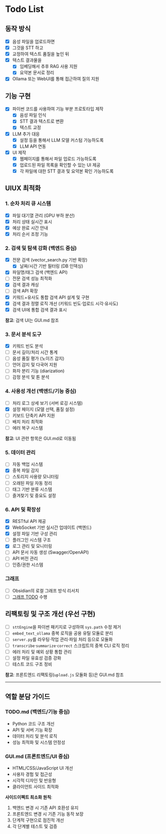 # Todo List

## 동작 방식
- [x] 음성 파일을 업로드하면
- [x] 그것을 STT 하고
- [x] 교정하여 텍스트 품질을 높인 뒤
- [x] 텍스트 결과물을
    - [x] 임베딩해서 추후 RAG 사용 지원
    - [x] 요약본 문서로 정리
- [x] Ollama 또는 WebUI를 통해 접근하여 질의 지원

## 기능 구현
- [x] 파이썬 코드를 사용하여 기능 부분 프로토타입 제작
    - [x] 음성 파일 인식
    - [x] STT 결과 텍스트로 변환
    - [x] 텍스트 교정
- [x] LLM 추가 대응
    - [x] 설정 등을 통해서 LLM 모델 커스텀 가능하도록
    - [x] LLM API 연동
- [x] UI 제작
    - [x] 웹페이지를 통해서 파일 업로드 가능하도록
    - [x] 업로드된 파일 목록을 확인할 수 있는 UI 제공
    - [x] 각 파일에 대한 STT 결과 및 요약본 확인 가능하도록

## UIUX 최적화

### 1. 순차 처리 큐 시스템
- [x] 파일 대기열 관리 (GPU 부하 분산)
- [x] 처리 상태 실시간 표시
- [x] 예상 완료 시간 안내
- [x] 처리 순서 조정 기능

### 2. 검색 및 탐색 강화 (백엔드 중심)
- [x] 전문 검색 (vector_search.py 기반 확장)
    - [x] 날짜/시간 기반 필터링 (DB 인덱싱)
- [x] 파일명/태그 검색 (백엔드 API)
- [ ] 전문 검색 성능 최적화
- [x] 검색 결과 캐싱
- [ ] 검색 API 확장
- [x] 키워드+유사도 통합 검색 API 설계 및 구현
- [x] 검색 결과 정렬 로직 개선 (키워드 빈도·업로드 시각·유사도)
- [x] 검색 UI에 통합 검색 결과 표시

**참고**: 검색 UI는 GUI.md 참조

### 3. 문서 분석 도구
- [x] 키워드 빈도 분석
- [ ] 문서 길이/처리 시간 통계
- [ ] 음성 품질 평가 (노이즈 감지)
- [ ] 언어 감지 및 다국어 지원
- [ ] 화자 분리 기능 (diarization)
- [ ] 감정 분석 및 톤 분석

### 4. 사용성 개선 (백엔드/기능 중심)
- [ ] 처리 로그 상세 보기 (서버 로깅 시스템)
- [x] 설정 페이지 (모델 선택, 품질 설정)
- [ ] 키보드 단축키 API 지원
- [ ] 배치 처리 최적화
- [ ] 에러 복구 시스템

**참고**: UI 관련 항목은 GUI.md로 이동됨

### 5. 데이터 관리
- [ ] 자동 백업 시스템
- [x] 중복 파일 감지
- [ ] 스토리지 사용량 모니터링
- [ ] 오래된 파일 자동 정리
- [ ] 태그 기반 분류 시스템
- [ ] 즐겨찾기 및 중요도 설정

### 6. API 및 확장성
- [x] RESTful API 제공
- [x] WebSocket 기반 실시간 업데이트 (백엔드)
- [x] 설정 파일 기반 구성 관리
- [ ] 플러그인 시스템 구조
- [x] 로그 관리 및 모니터링
- [ ] API 문서 자동 생성 (Swagger/OpenAPI)
- [ ] API 버전 관리
- [ ] 인증/권한 시스템

### 그래프
- [ ] Obsidian의 로컬 그래프 방식 리서치
- [ ] [그래프 TODO](Graph.md) 수행

## 리팩토링 및 구조 개선 (우선 구현)
- [ ] `sttEngine`을 파이썬 패키지로 구성하여 `sys.path` 수정 제거
- [ ] `embed_text_ollama` 중복 로직을 공용 유틸 모듈로 분리
- [ ] `server.py`를 라우팅·작업 관리·파일 처리 등으로 모듈화
- [ ] `transcribe`·`summarize`·`correct` 스크립트의 중복 CLI 로직 정리
- [ ] 에러 처리 및 예외 상황 통합 관리
- [ ] 설정 파일 유효성 검증 강화
- [ ] 테스트 코드 구조 정비

**참고**: 프론트엔드 리팩토링(`upload.js` 모듈화 등)은 GUI.md 참조

---

## 역할 분담 가이드

### TODO.md (백엔드/기능 중심)
- Python 코드 구조 개선
- API 및 서버 기능 확장
- 데이터 처리 및 분석 로직
- 성능 최적화 및 시스템 안정성

### GUI.md (프론트엔드/UI 중심) 
- HTML/CSS/JavaScript UI 개선
- 사용자 경험 및 접근성
- 시각적 디자인 및 반응형
- 클라이언트 사이드 최적화

**사이드이펙트 최소화 원칙**:
1. 백엔드 변경 시 기존 API 호환성 유지
2. 프론트엔드 변경 시 기존 기능 동작 보장
3. 단계적 구현으로 점진적 개선
4. 각 단계별 테스트 및 검증

